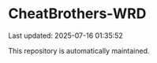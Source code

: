 # CheatBrothers-WRD

Last updated: 2025-07-16 01:35:52

This repository is automatically maintained.
